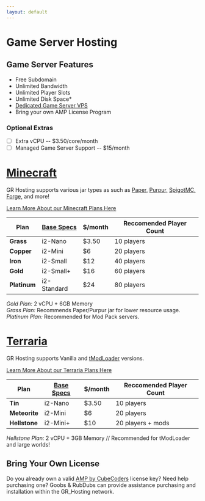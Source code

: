 ```yaml
---
layout: default
---
```

# Game Server Hosting
## Game Server Features
- Free Subdomain
- Unlimited Bandwidth
- Unlimited Player Slots
- Unlimited Disk Space* 
- [Dedicated Game Server VPS](https://www.turnkeylinux.org/gameserver)
- Bring your own AMP License Program

### Optional Extras
- [ ] Extra vCPU -- $3.50/core/month
- [ ] Managed Game Server Support -- $15/month

# [Minecraft](https://minecraft.fandom.com/wiki/Minecraft_Wiki)
GR Hosting supports various jar types as such as [Paper,](https://paperminecraft.io/) [Purpur,](https://purpurmc.org/) [SpigotMC,](https://www.spigotmc.org/) [Forge,](https://files.minecraftforge.net/net/minecraftforge/forge/) and more! 

[Learn More About our Minecraft Plans Here](https://github.com/GoobyFRS/goobyfrs.github.io/wiki/Game-Server-Plans-In-Depth)

|**Plan**    | [Base Specs](https://grhost.net/pages/private_cloud/) | $/month | Reccomended Player Count |
| ---        | ---        | ---     | ---    |
|**Grass**   | i2-Nano    | $3.50   | 10 players |
|**Copper**  | i2-Mini    | $6      | 20 players |
|**Iron**    | i2-Small   | $12     | 40 players |
|**Gold**    | i2-Small+  | $16     | 60 players |
|**Platinum**| i2-Standard| $24     | 80 players |

_Gold Plan:_ 2 vCPU + 6GB Memory   
_Grass Plan:_ Recommends Paper/Purpur jar for lower resource usage.    
_Platinum Plan:_ Recommended for Mod Pack servers.    

# [Terraria](https://terraria.fandom.com/wiki/Terraria_Wiki)
GR Hosting supports Vanilla and [tModLoader](https://github.com/tModLoader/tModLoader) versions.

[Learn More About our Terraria Plans Here](https://github.com/GoobyFRS/goobyfrs.github.io/wiki/Game-Server-Plans-In-Depth)

|**Plan**     | [Base Specs](https://grhost.net/pages/private_cloud/)  | $/month | Reccomended Player Count | 
| ---         | ---         | ---     | ---   |
|**Tin**      | i2-Nano     | $3.50   | 10 players | 
|**Meteorite**| i2-Mini     | $6      | 20 players | 
|**Hellstone**| i2-Mini+    | $10     | 20 players + mods | 

_Hellstone Plan:_ 2 vCPU + 3GB Memory // Recommended for tModLoader and large worlds!

## Bring Your Own License
Do you already own a valid [AMP by CubeCoders](https://cubecoders.com/AMP) license key? Need help purchasing one? Goobs & RubDubs can provide assistance purchasing and installation within the GR_Hosting network. 
